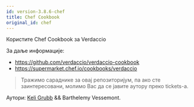 ```yaml
---
id: version-3.8.6-chef
title: Chef Cookbook
original_id: chef
---
```

Користите Chef Cookbook за Verdaccio

За даље информације:

* <https://github.com/verdaccio/verdaccio-cookbook>
* <https://supermarket.chef.io/cookbooks/verdaccio>

> Тражимо сараднике за овај репозиторијум, па ако сте заинтересовани, молимо Вас да се јавите аутору преко tickets-a.

Аутори: [Keli Grubb](https://github.com/kgrubb) && Barthelemy Vessemont.
